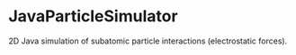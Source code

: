 # JavaParticleSimulator
2D Java simulation of subatomic particle interactions (electrostatic forces).
